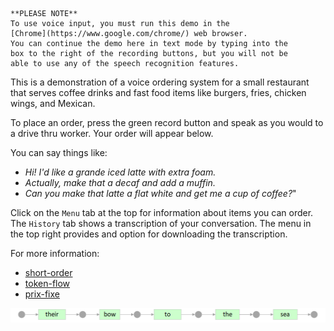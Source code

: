 ~~~warning
**PLEASE NOTE**
To use voice input, you must run this demo in the
[Chrome](https://www.google.com/chrome/) web browser.
You can continue the demo here in text mode by typing into the
box to the right of the recording buttons, but you will not be
able to use any of the speech recognition features.
~~~

This is a demonstration of a
voice ordering system for a small restaurant that serves
coffee drinks and fast food items like burgers, fries, chicken wings, and Mexican.

To place an order, press the green record button and speak as you would to a drive thru worker. Your order will appear below.

You can say things like:
* _Hi! I'd like a grande iced latte with extra foam._
* _Actually, make that a decaf and add a muffin._
* _Can you make that latte a flat white and get me a cup of coffee?_"

Click on the `Menu` tab at the top for information about items you can order.
The `History` tab shows a transcription of your conversation. The menu in the top right provides and option for downloading the transcription. 

For more information:
* [short-order](https://github.com/MikeHopcroft/ShortOrder)
* [token-flow](https://github.com/MikeHopcroft/TokenFlow)
* [prix-fixe](https://github.com/MikeHopcroft/PrixFixe)


![Example image](expansion1.png)
